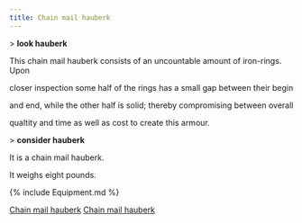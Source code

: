```yaml
---
title: Chain mail hauberk
---
```


\> **look hauberk**

This chain mail hauberk consists of an uncountable amount of iron-rings.
Upon

closer inspection some half of the rings has a small gap between their
begin

and end, while the other half is solid; thereby compromising between
overall

qualtity and time as well as cost to create this armour.

\> **consider hauberk**

It is a chain mail hauberk.

It weighs eight pounds.

{% include Equipment.md %}

[Chain mail hauberk](Category:Mail_equipment "wikilink") [Chain mail
hauberk](Category:Body_items "wikilink")